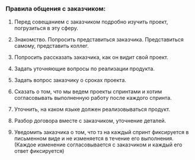 

##

### Правила общения с заказчиком:

1. Перед совещанием с заказчиком подробно изучить проект, погрузиться в эту сферу.

2. Знакомство. Попросить представиться заказчика. Представиться самому, представить коллег.

3. Попросить рассказать заказчика, как он видит свой проект.

4. Задать уточняющие вопросы по реализации продукта.

5. Задать вопрос заказчику о сроках проекта.

6. Сказать о том, что мы ведем проекты спринтами и хотим согласовывать выполненную работу после каждого спринта.

7. Уточнить, на каком языке должен реализовываться продукт.

8. Разбор договора вместе с заказчиком, уточнение деталей.

9. Уведомить заказчика о том, что тз на каждый спринт фиксируется в письменном виде и не изменяется в течение его выполнения. (Каждое изменение согласовывается с заказчиком и каждый его ответ фиксируется)
